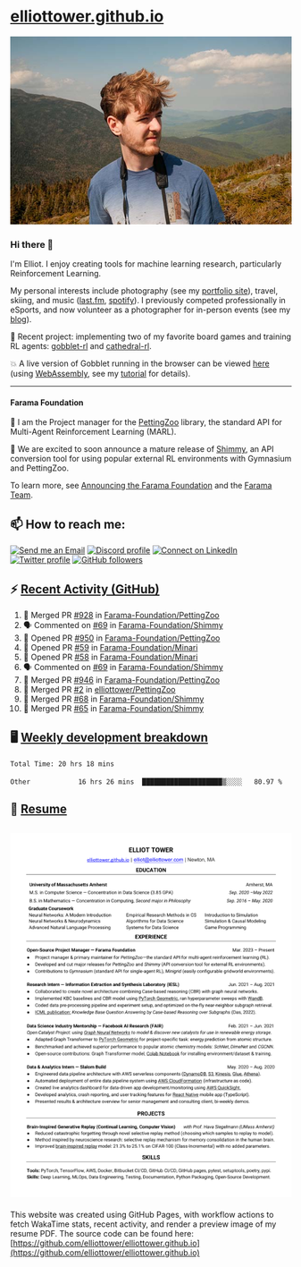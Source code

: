 # [elliottower.github.io](https://github.com/elliottower/elliottower.github.io)

[![A wild Elliot on Mt Washington](https://raw.githubusercontent.com/elliottower/elliottower.github.io/main/src/jpg/DSCF7539-600px.jpg?raw=true)](https://raw.githubusercontent.com/elliottower/elliottower.github.io/main/src/jpg/DSCF7539.jpg?raw=true)

### Hi there 👋

I'm Elliot. I enjoy creating tools for machine learning research, particularly Reinforcement Learning.

My personal interests include photography (see my [portfolio site](https://www.elliottower.com/)), travel, skiing, and music ([last.fm](https://www.last.fm/user/ajsdlfkwer), [spotify](https://open.spotify.com/user/12132818380)). I previously competed professionally in eSports, and now volunteer as a photographer for in-person events (see my [blog](https://www.elliottower.com/stories/?category=events)).

🤖 Recent project: implementing two of my favorite board games and training RL agents: [gobblet-rl](https://github.com/elliottower/gobblet-rl) and [cathedral-rl](https://github.com/elliottower/cathedral-rl). 

💥 A live version of Gobblet running in the browser can be viewed [here](https://elliottower.github.io/gobblet-rl/) (using [WebAssembly](https://webassembly.org/), see my [tutorial](https://github.com/elliottower/gobblet-rl/blob/main/tutorials/WebAssembly/web_assembly.md) for details).

----

#### Farama Foundation

🚀 I am the Project manager for the [PettingZoo](https://github.com/Farama-Foundation/PettingZoo) library, the standard API for Multi-Agent Reinforcement Learning (MARL). 

🎉 We are excited to soon announce a mature release of [Shimmy](https://github.com/Farama-Foundation/Shimmy), an API conversion tool for using popular external RL environments with Gymnasium and PettingZoo. 

To learn more, see [Announcing the Farama Foundation](https://farama.org/Announcing-The-Farama-Foundation) and the [Farama Team](https://farama.org/team).

## 📫 How to reach me:

 [![Send me an Email](https://img.shields.io/badge/email-elliot%40elliottower.com-blue)](mailto:elliot@elliottower.com)
 [![Discord profile](https://img.shields.io/badge/Discord-7289DA?style=flat&logo=discord&logoColor=white)](https://discord.com/users/83091537923145728)
 [![Connect on LinkedIn](https://img.shields.io/badge/--linkedin?label=LinkedIn&logo=LinkedIn&style=social)](https://www.linkedin.com/in/elliot-tower)
 [![Twitter profile](https://img.shields.io/twitter/follow/elliottower?style=social)](https://twitter.com/ElliotTower/)
 [![GitHub followers](https://img.shields.io/github/followers/elliottower?style=social)](https://github.com/elliottower/)

## ⚡ [Recent Activity (GitHub)](https://github.com/elliottower)

<!--START_SECTION:activity-->
1. 🎉 Merged PR [#928](https://github.com/Farama-Foundation/PettingZoo/pull/928) in [Farama-Foundation/PettingZoo](https://github.com/Farama-Foundation/PettingZoo)
2. 🗣 Commented on [#69](https://github.com/Farama-Foundation/Shimmy/issues/69) in [Farama-Foundation/Shimmy](https://github.com/Farama-Foundation/Shimmy)
3. 💪 Opened PR [#950](https://github.com/Farama-Foundation/PettingZoo/pull/950) in [Farama-Foundation/PettingZoo](https://github.com/Farama-Foundation/PettingZoo)
4. 💪 Opened PR [#59](https://github.com/Farama-Foundation/Minari/pull/59) in [Farama-Foundation/Minari](https://github.com/Farama-Foundation/Minari)
5. 💪 Opened PR [#58](https://github.com/Farama-Foundation/Minari/pull/58) in [Farama-Foundation/Minari](https://github.com/Farama-Foundation/Minari)
6. 🗣 Commented on [#69](https://github.com/Farama-Foundation/Shimmy/issues/69) in [Farama-Foundation/Shimmy](https://github.com/Farama-Foundation/Shimmy)
7. 🎉 Merged PR [#946](https://github.com/Farama-Foundation/PettingZoo/pull/946) in [Farama-Foundation/PettingZoo](https://github.com/Farama-Foundation/PettingZoo)
8. 🎉 Merged PR [#2](https://github.com/elliottower/PettingZoo/pull/2) in [elliottower/PettingZoo](https://github.com/elliottower/PettingZoo)
9. 🎉 Merged PR [#68](https://github.com/Farama-Foundation/Shimmy/pull/68) in [Farama-Foundation/Shimmy](https://github.com/Farama-Foundation/Shimmy)
10. 🎉 Merged PR [#65](https://github.com/Farama-Foundation/Shimmy/pull/65) in [Farama-Foundation/Shimmy](https://github.com/Farama-Foundation/Shimmy)
<!--END_SECTION:activity-->


## 🖥️ [Weekly development breakdown](https://wakatime.com/@elliottower)
<!--START_SECTION:waka-->

```text
Total Time: 20 hrs 18 mins

Other            16 hrs 26 mins  ████████████████████▒░░░░   80.97 %
```

<!--END_SECTION:waka-->


## 📄 [Resume](https://elliottower.github.io/src/pdf/resume.pdf)

<!-- PDF-TO-MARKDOWN:START -->
![Page 1](src/png/page1.png "Page 1")
---
<!-- PDF-TO-MARKDOWN:END -->

This website was created using GitHub Pages, with workflow actions to fetch WakaTime stats, recent activity, and render a preview image of my resume PDF. The source code can be found here: [https://github.com/elliottower/elliottower.github.io](https://github.com/elliottower/elliottower.github.io)
